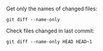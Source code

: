
Get only the names of changed files:
```shell
git diff --name-only
```

Check files changed in last commit:
```shell
git diff --name-only HEAD HEAD~1
```

